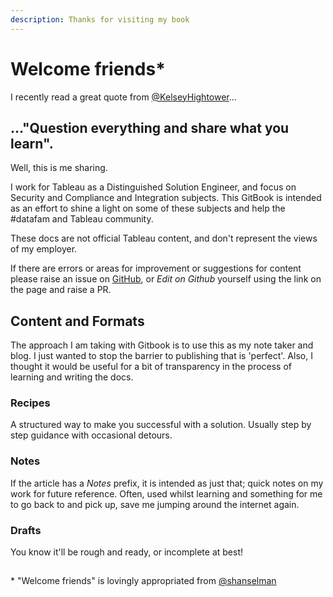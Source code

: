 ```yaml
---
description: Thanks for visiting my book
---
```


# Welcome friends\*

I recently read a great quote from [@KelseyHightower](https://twitter.com/kelseyhightower/status/1343116529664069634)...

## ..."Question everything and share what you learn".

Well, this is me sharing.

I work for Tableau as a Distinguished Solution Engineer, and focus on Security and Compliance and Integration subjects. This GitBook is intended as an effort to shine a light on some of these subjects and help the \#datafam and Tableau community.

These docs are not official Tableau content, and don't represent the views of my employer.

If there are errors or areas for improvement or suggestions for content please raise an issue on [GitHub](https://github.com/johnthompson365/gitbook-tableau), or _Edit on Github_ yourself using the link on the page and raise a PR.

## Content and Formats

The approach I am taking with Gitbook is to use this as my note taker and blog. I just wanted to stop the barrier to publishing that is 'perfect'. Also, I thought it would be useful for a bit of transparency in the process of learning and writing the docs.

### Recipes

A structured way to make you successful with a solution. Usually step by step guidance with occasional detours.

### Notes

If the article has a _Notes_ prefix, it is intended as just that; quick notes on my work for future reference. Often, used whilst learning and something for me to go back to and pick up, save me jumping around the internet again.

### Drafts

You know it'll be rough and ready, or incomplete at best!

## 

\* "Welcome friends" is lovingly appropriated from [@shanselman](https://twitter.com/shanselman)

